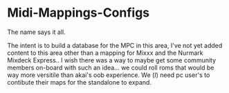 # Midi-Mappings-Configs
The name says it all.

The intent is to build a database for the MPC in this area, I've not yet added content to this area other than a mapping for Mixxx and the Nurmark Mixdeck Express.. I wish there was a way to maybe get some community members on-board with such an idea... we could roll roms that would be way more versitile than akai's oob experience. We (*I*) need pc user's to contibute their maps for the standalone to expand.
